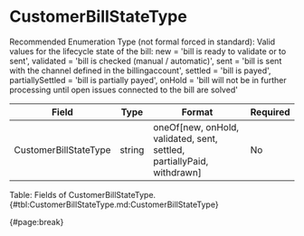 <!--
    ATTENTION: This file was generated via gradle!
               Do NOT manually edit this file! Any such changes will be overwritten!
-->

# CustomerBillStateType

Recommended Enumeration Type (not formal forced in standard): Valid values for the lifecycle state of the bill: new = 'bill is ready to validate or to sent', validated = 'bill is checked (manual / automatic)', sent = 'bill is sent with the channel defined in the billingaccount', settled = 'bill is payed', partiallySettled = 'bill is partially payed', onHold = 'bill will not be in further processing until open issues connected to the bill are solved'

| Field | Type | Format | Required |
| ------- | ------- | ------- | --- |
| CustomerBillStateType | string | oneOf[new, onHold, validated, sent, settled, partiallyPaid, withdrawn] | No |

Table: Fields of CustomerBillStateType. {#tbl:CustomerBillStateType.md:CustomerBillStateType}

{#page:break}
